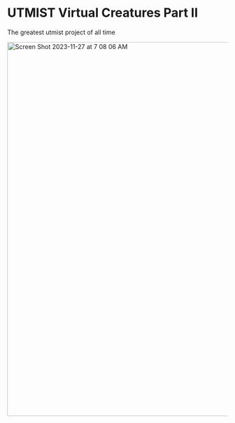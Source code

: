 <!--
# UTMIST Virtual Creatures
[![UTMIST - Virtual Creatures](https://img.shields.io/badge/UTMIST-Virtual%20Creatures-cyan)](https://utmist.gitlab.io/projects/virtual-creatures/)
[![HitCount](https://hits.dwyl.com/ajwm8103/utmist-virtual-creatures.svg?style=flat-square)](http://hits.dwyl.com/ajwm8103/utmist-virtual-creatures)
[![Contributors][contributors-shield]][contributors-url]
[![Forks][forks-shield]][forks-url]
[![Stargazers][stars-shield]][stars-url]
[![Issues][issues-shield]][issues-url]
[![MIT License][license-shield]][license-url]

[contributors-shield]: https://img.shields.io/github/contributors/ajwm8103/utmist-virtual-creatures?style=flat-square
[contributors-url]: https://github.com/ajwm8103/utmist-virtual-creatures/graphs/contributors
[forks-shield]: https://img.shields.io/github/forks/ajwm8103/utmist-virtual-creatures?style=flat-square
[forks-url]: https://github.com/ajwm8103/utmist-virtual-creatures/network/members
[stars-shield]: https://img.shields.io/github/stars/ajwm8103/utmist-virtual-creatures?style=flat-square
[stars-url]: https://github.com/ajwm8103/utmist-virtual-creatures/stargazers
[issues-shield]: https://img.shields.io/github/issues/ajwm8103/utmist-virtual-creatures?style=flat-square
[issues-url]: https://github.com/ajwm8103/utmist-virtual-creatures/issues
[license-shield]: https://img.shields.io/github/license/ajwm8103/utmist-virtual-creatures?style=flat-square
[license-url]: https://github.com/ajwm8103/utmist-virtual-creatures/blob/master/LICENSE.md

## Table of Contents

* [About the Project](#about-the-project)
* [Setup](#setup)
* [Run](#run)
  * [Unity Engine](#udacity-simulator-planning)
* [Contributors](#contributors)

## About the Project

This is the UTMIST Virtual Creatures Project. Cool!

## Setup

Unity Version: 2021.3.12f1

## License

Distributed under the MIT License. See `LICENSE` for more information.

## Contact

Andrew Magnuson - ajwmagnuson@gmail.com

## Contributors

- [Andrew Magnuson](https://github.com/ajwm8103)
- [Raghav Srinivasan](https://github.com/rsrinivasan1)
- [Michael Xu](https://github.com/mshoe)
- [Anoop Rehman](https://github.com/anoop-rehman)
- [Daniel Chua](https://github.com/latexsupremecist)
- [Youssef Rachad](https://github.com/Youssef-Rachad)
- [Carol Meng](https://github.com/Caspian-9)
- [Ryan Wei](https://github.com/AC-W)
- [Efe Tascioglu](https://github.com/efetascioglu)

-->

# UTMIST Virtual Creatures Part II
The greatest utmist project of all time

<img width="856" alt="Screen Shot 2023-11-27 at 7 08 06 AM" src="https://github.com/anoop-rehman/utmist-virtual-creatures-II/assets/93463679/4059b40f-7772-42b4-bfba-92474be8db6b">
